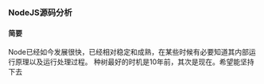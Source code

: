 ### NodeJS源码分析
#### 简要
Node已经如今发展很快，已经相对稳定和成熟，在某些时候有必要知道其内部运行原理以及运行处理过程。
种树最好的时机是10年前，其次是现在。希望能坚持下去

